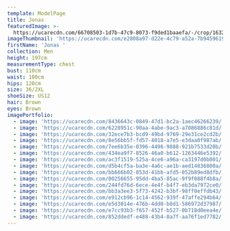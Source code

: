 ```yaml
---
template: ModelPage
title: Jonas
featuredImage: >-
  https://ucarecdn.com/66708503-1d7b-47c9-8073-f9ded1baaefa/-/crop/1632x2057/0,392/-/preview/
imageThumbnail: 'https://ucarecdn.com/e2808a97-d22e-4c79-a52a-7b945961979f/'
firstName: 'Jonas '
collection: Men
height: 197cm
measurementType: chest
bust: 110cm
waist: 100cm
hips: 120cm
size: 36/2XL
shoeSize: US12
hair: Brown
eyes: Brown
imagePortfolio:
  - image: 'https://ucarecdn.com/8436643c-0849-47d1-bc2a-1aec46266239/'
  - image: 'https://ucarecdn.com/6228951c-90aa-4abe-9ac3-a7086886c81d/'
  - image: 'https://ucarecdn.com/32ece7b3-bcd9-49bd-9769-29e31ce2cd2b/'
  - image: 'https://ucarecdn.com/8e56bb5f-fd57-4018-a7e5-e3daa0f987ab/'
  - image: 'https://ucarecdn.com/7ee6b35e-0396-4496-9888-921b7533d20b/'
  - image: 'https://ucarecdn.com/434ea9f7-8526-46a0-b612-1263446e5392/'
  - image: 'https://ucarecdn.com/ac3f1519-525a-4ce6-a96a-ca3197d0b001/'
  - image: 'https://ucarecdn.com/d5b4cf5a-ba3e-4a6c-ae1b-aed14836800a/'
  - image: 'https://ucarecdn.com/bb666b02-853d-41bb-afd5-052b89ed8dfb/'
  - image: 'https://ucarecdn.com/00256655-95dd-4ba5-85ac-9f9f088f4b8a/'
  - image: 'https://ucarecdn.com/244fd76d-6ece-4e4f-b4f7-eb3da7972ce0/'
  - image: 'https://ucarecdn.com/bb3a3ee3-5f73-4242-b3bf-98ff0effdb43/'
  - image: 'https://ucarecdn.com/e912cb96-1c14-4562-939f-47affe294b64/'
  - image: 'https://ucarecdn.com/e5d3014e-476b-4dd0-b8d1-586972d37987/'
  - image: 'https://ucarecdn.com/e7cc93b3-f657-452f-b527-0b718d0eea4e/'
  - image: 'https://ucarecdn.com/852ddedf-e488-43b4-8a7f-aa76f1ed7782/'
---
```


